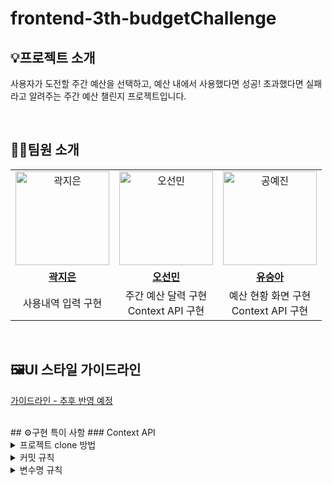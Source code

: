# frontend-3th-budgetChallenge
## 💡프로젝트 소개
사용자가 도전할 주간 예산을 선택하고, 예산 내에서 사용했다면 성공! 초과했다면 실패라고 알려주는 주간 예산 챌린지 프로젝트입니다.

<br>

## 👨‍💻팀원 소개

<table>
  <tr>
    <td align="center">
      <a href="https://github.com/Jieun-KWAK">
        <img src="https://github.com/Jieun-KWAK.png" alt="곽지은" width="150" height="150"/>
      </a>
    </td>
    <td align="center">
      <a href="https://github.com/seonmin5">
        <img src="https://github.com/seonmin5.png" alt="오선민" width="150" height="150"/>
      </a>
    </td>
    <td align="center">
      <a href="https://github.com/yaejinkong">
        <img src="https://github.com/yaejinkong.png" alt="공예진" width="150" height="150"/>
      </a>
    </td>
  </tr>
   <tr>
    <td align="center">
      <a href="https://github.com/Jieun-KWAK">
        <b>곽지은</b>
      </a>
    </td>
    <td align="center">
      <a href="https://github.com/seonmin5">
        <b>오선민</b>
      </a>
    </td>
    <td align="center">
      <a href="https://github.com/yaejinkong">
        <b>유승아</b>
      </a>
    </td>
  </tr>
  <tr>
    <td align="center">
      사용내역 입력 구현<br>
    </td>
    <td align="center">
      주간 예산 달력 구현<br>
      Context API 구현
    </td>
    <td align="center">
      예산 현황 화면 구현<br>
      Context API 구현
    </td>
  </tr>
</table>

<br>

## 🖼️UI 스타일 가이드라인
[가이드라인 - 추후 반영 예정](https://www.figma.com/design/pv8HAZKijlOzfLcr3AtEgT/Wise-Design-System-(Community)?node-id=0-1&t=gWTx6nsgUXC3LPNZ-0)

<br>
## ⚙️구현 특이 사항
### Context API

<br>
<details>
  <summary>프로젝트 clone 방법</summary>
 <ul>
  <li>로컬에 폴더 하나 만들어서 git bash 열기 → $git clone (우리 레파지토리 링크 복붙)</li>
  <li>개인 폴더 경로/frontend-3rd-budgetChallenge/budgetChallenge 로 이동 → $npm i</li>
  <li>실행 확인 명령어: $npm run dev</li>
 </ul>
</details>

<details>
 <summary>커밋 규칙</summary>
 <ul>
  <li>브랜치명: 카테고리/기능명 (ex: feature/login)</li>
  <li>커밋 메세지: [파트] 기능명: 설명 (ex: git commit -m "[FE] login: 페이지 UI 완성")</li>
 </ul>
</details>

<details>
 <summary>변수명 규칙</summary>
 <ul>
  <li>JS: camelCase</li>
 </ul>
</details>
